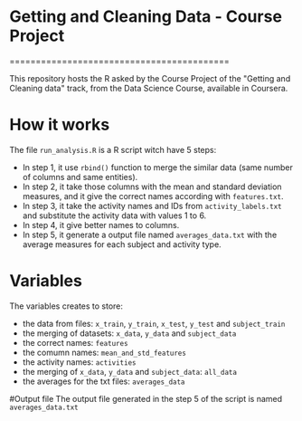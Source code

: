 # Getting and Cleaning Data - Course Project
==========================================

This repository hosts the R asked by the Course Project of the "Getting and Cleaning data" track, from the Data Science Course, available in Coursera.

# How it works

The file `run_analysis.R` is a R script witch have 5 steps:

* In step 1, it use `rbind()` function to merge the similar data (same number of columns and same entities).
* In step 2, it take those columns with the mean and standard deviation measures, and it give the correct names according with `features.txt`.
* In step 3, it take the activity names and IDs from `activity_labels.txt` and substitute the activity data with values 1 to 6.
* In step 4, it give better names to columns.
* In step 5, it generate a output file named `averages_data.txt` with the average measures for each subject and activity type.


# Variables
The variables creates to store:
* the data from files: `x_train`, `y_train`, `x_test`, `y_test` and `subject_train`
* the merging of datasets: `x_data`, `y_data` and `subject_data`
* the correct names: `features`
* the comumn names: `mean_and_std_features`
* the activity names: `activities`
* the merging of `x_data`, `y_data` and `subject_data`: `all_data`
* the averages for the txt files: `averages_data`

#Output file
The output file generated in the step 5 of the script is named `averages_data.txt`
